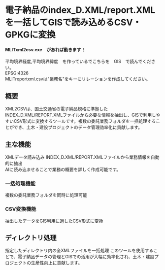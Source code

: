 # 電子納品のindex_D.XML/report.XMLを一括してGISで読み込めるCSV・GPKGに変換
#### MLITxml2csv.exe　があれば動きます！  
平均境界経度,平均境界緯度　を作っているでこちらを　GIS　で読んでください。  
EPSG:4326    
MLITreportxml.csvは"業務名"をキーにリレーションを作成してください。  
## 概要
XML2CSVは、国土交通省の電子納品規格に準拠したINDEX_D.XML/REPORT.XMLファイルから必要な情報を抽出し、GISで利用しやすいCSV形式に変換するツールです。複数の委託業務フォルダを一括処理することができ、土木・建設プロジェクトのデータ管理効率化に貢献します。
## 主な機能
XMLデータ読み込み
INDEX_D.XML/REPORT.XMLファイルから業務情報を自動的に抽出  
AIに読み込ませることで業務の概要を詳しく作成可能です。  
### 一括処理機能
複数の委託業務フォルダを同時に処理可能
### CSV変換機能
抽出したデータをGIS利用に適したCSV形式に変換

## ディレクトリ処理
指定したディレクトリ内の全XMLファイルを一括処理
このツールを使用することで、電子納品データの管理とGISでの活用が大幅に効率化され、土木・建設プロジェクトの生産性向上に貢献します。
